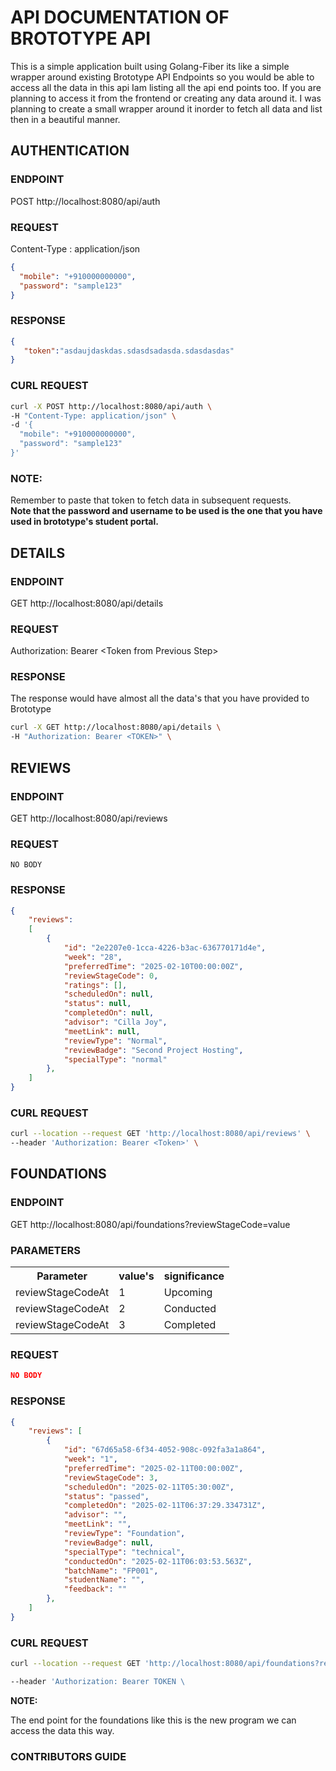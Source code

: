 # API DOCUMENTATION OF BROTOTYPE API

This is a simple application built using Golang-Fiber its like a simple wrapper around existing Brototype API Endpoints so you would be able to access all the data in this api Iam listing all the api end points too. If you are planning to access it from the frontend or creating any data around it. I was planning to create a small wrapper around it inorder to fetch all data and list then in a beautiful manner.

## AUTHENTICATION
### ENDPOINT 
POST http://localhost:8080/api/auth

### REQUEST
Content-Type : application/json
```json
{
  "mobile": "+910000000000",
  "password": "sample123"
}
```
### RESPONSE
```json
{
   "token":"asdaujdaskdas.sdasdsadasda.sdasdasdas"
}
```
### CURL REQUEST
```bash
curl -X POST http://localhost:8080/api/auth \
-H "Content-Type: application/json" \
-d '{
  "mobile": "+910000000000",
  "password": "sample123"
}'

```

### NOTE:
Remember to paste that token to fetch data in subsequent requests.<br/>
 <b>Note that the password and username to be used is the one that you have used in brototype's student portal.</b>



## DETAILS

### ENDPOINT
GET http://localhost:8080/api/details

### REQUEST
Authorization: Bearer \<Token from Previous Step>

### RESPONSE
The response would have almost all the data's that you have provided to Brototype

```bash
curl -X GET http://localhost:8080/api/details \
-H "Authorization: Bearer <TOKEN>" \
```


## REVIEWS
### ENDPOINT
GET http://localhost:8080/api/reviews

### REQUEST


```
NO BODY
```
### RESPONSE
```json
{
    "reviews":
    [
        {
            "id": "2e2207e0-1cca-4226-b3ac-636770171d4e",
            "week": "28",
            "preferredTime": "2025-02-10T00:00:00Z",
            "reviewStageCode": 0,
            "ratings": [],
            "scheduledOn": null,
            "status": null,
            "completedOn": null,
            "advisor": "Cilla Joy",
            "meetLink": null,
            "reviewType": "Normal",
            "reviewBadge": "Second Project Hosting",
            "specialType": "normal"
        },
    ]
}
```
### CURL REQUEST
```bash
curl --location --request GET 'http://localhost:8080/api/reviews' \
--header 'Authorization: Bearer <Token>' \
```

## FOUNDATIONS

### ENDPOINT
GET http://localhost:8080/api/foundations?reviewStageCode=value
### PARAMETERS
<table>
<tr>
<th>Parameter</th>
<th>value's</th>
<th>significance</th>
</tr>
<tr>
<td>reviewStageCodeAt</td>
<td>1</td>
<td>Upcoming</td>
</tr>
<tr>
<td>reviewStageCodeAt</td>
<td>2</td>
<td>Conducted</td>
</tr>
<tr>
<td>reviewStageCodeAt</td>
<td>3</td>
<td>Completed</td>
</tr>


</table>

### REQUEST
```json
NO BODY
```

### RESPONSE
```json
{
    "reviews": [
        {
            "id": "67d65a58-6f34-4052-908c-092fa3a1a864",
            "week": "1",
            "preferredTime": "2025-02-11T00:00:00Z",
            "reviewStageCode": 3,
            "scheduledOn": "2025-02-11T05:30:00Z",
            "status": "passed",
            "completedOn": "2025-02-11T06:37:29.334731Z",
            "advisor": "",
            "meetLink": "",
            "reviewType": "Foundation",
            "reviewBadge": null,
            "specialType": "technical",
            "conductedOn": "2025-02-11T06:03:53.563Z",
            "batchName": "FP001",
            "studentName": "",
            "feedback": ""
        },
    ]
}
```

### CURL REQUEST
```bash
curl --location --request GET 'http://localhost:8080/api/foundations?reviewStageCode=3' \

--header 'Authorization: Bearer TOKEN \

```

<b>NOTE:</b>

The end point for the foundations like this is the new program we can access the data this way.


### CONTRIBUTORS GUIDE